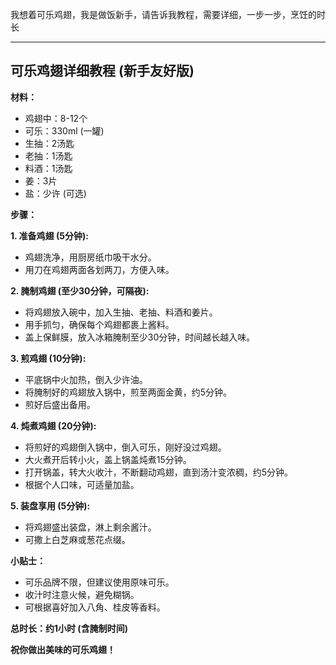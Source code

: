我想着可乐鸡翅，我是做饭新手，请告诉我教程，需要详细，一步一步，烹饪的时长

---

## 可乐鸡翅详细教程 (新手友好版)

**材料：**

* 鸡翅中：8-12个
* 可乐：330ml (一罐)
* 生抽：2汤匙
* 老抽：1汤匙
* 料酒：1汤匙
* 姜：3片
* 盐：少许 (可选)

**步骤：**

**1. 准备鸡翅 (5分钟):**

* 鸡翅洗净，用厨房纸巾吸干水分。
* 用刀在鸡翅两面各划两刀，方便入味。

**2. 腌制鸡翅 (至少30分钟，可隔夜):**

* 将鸡翅放入碗中，加入生抽、老抽、料酒和姜片。
* 用手抓匀，确保每个鸡翅都裹上酱料。
* 盖上保鲜膜，放入冰箱腌制至少30分钟，时间越长越入味。

**3. 煎鸡翅 (10分钟):**

* 平底锅中火加热，倒入少许油。
* 将腌制好的鸡翅放入锅中，煎至两面金黄，约5分钟。
* 煎好后盛出备用。

**4. 炖煮鸡翅 (20分钟):**

* 将煎好的鸡翅倒入锅中，倒入可乐，刚好没过鸡翅。
* 大火煮开后转小火，盖上锅盖炖煮15分钟。
* 打开锅盖，转大火收汁，不断翻动鸡翅，直到汤汁变浓稠，约5分钟。
* 根据个人口味，可适量加盐。

**5. 装盘享用 (5分钟):**

* 将鸡翅盛出装盘，淋上剩余酱汁。
* 可撒上白芝麻或葱花点缀。

**小贴士：**

* 可乐品牌不限，但建议使用原味可乐。
* 收汁时注意火候，避免糊锅。
* 可根据喜好加入八角、桂皮等香料。

**总时长：约1小时 (含腌制时间)**

**祝你做出美味的可乐鸡翅！**